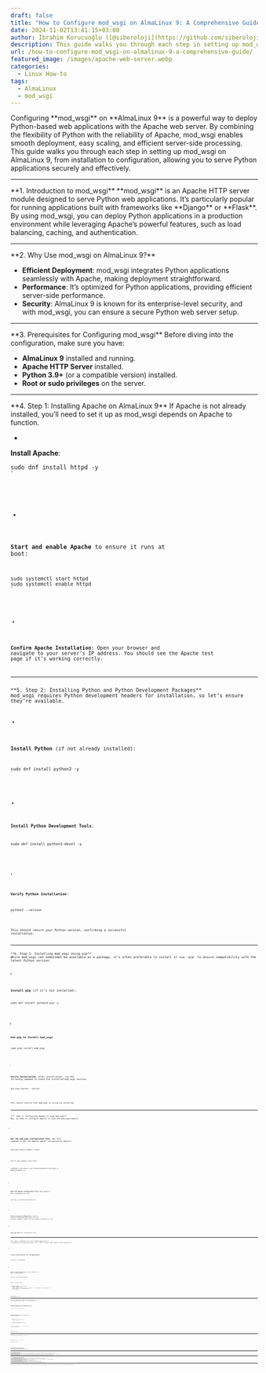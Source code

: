 ```yaml
---
draft: false
title: "How to Configure mod_wsgi on AlmaLinux 9: A Comprehensive Guide"
date: 2024-11-02T13:41:15+03:00
author: İbrahim Korucuoğlu ([@siberoloji](https://github.com/siberoloji))
description: This guide walks you through each step in setting up mod_wsgi on AlmaLinux 9, from installation to configuration, allowing you to serve Python applications securely and effectively.
url: /how-to-configure-mod_wsgi-on-almalinux-9-a-comprehensive-guide/
featured_image: /images/apache-web-server.webp
categories:
  - Linux How-to
tags:
  - AlmaLinux
  - mod_wsgi
---
```


<!-- wp:jetpack/markdown {"source":"Configuring **mod_wsgi** on **AlmaLinux 9** is a powerful way to deploy Python-based web applications with the Apache web server. By combining the flexibility of Python with the reliability of Apache, mod_wsgi enables smooth deployment, easy scaling, and efficient server-side processing. This guide walks you through each step in setting up mod_wsgi on AlmaLinux 9, from installation to configuration, allowing you to serve Python applications securely and effectively. 
 
### **1. Introduction to mod_wsgi** 
**mod_wsgi** is an Apache HTTP server module designed to serve Python web applications. It's particularly popular for running applications built with frameworks like **Django** or **Flask**. By using mod_wsgi, you can deploy Python applications in a production environment while leveraging Apache’s powerful features, such as load balancing, caching, and authentication. 
 
### **2. Why Use mod_wsgi on AlmaLinux 9?** 
1. **Efficient Deployment**: mod_wsgi integrates Python applications seamlessly with Apache, making deployment straightforward. 2. **Performance**: It’s optimized for Python applications, providing efficient server-side performance. 3. **Security**: AlmaLinux 9 is known for its enterprise-level security, and with mod_wsgi, you can ensure a secure Python web server setup. 
 
### **3. Prerequisites for Configuring mod_wsgi** 
Before diving into the configuration, make sure you have: 
- **AlmaLinux 9** installed and running. - **Apache HTTP Server** installed. - **Python 3.9+** (or a compatible version) installed. - **Root or sudo privileges** on the server. 
 
### **4. Step 1: Installing Apache on AlmaLinux 9** 
If Apache is not already installed, you’ll need to set it up as mod_wsgi depends on Apache to function. 
1. **Install Apache**: 
   ```bash    sudo dnf install httpd -y    ``` 
2. **Start and enable Apache** to ensure it runs at boot: 
   ```bash    sudo systemctl start httpd    sudo systemctl enable httpd    ``` 
3. **Confirm Apache Installation**: Open your browser and navigate to your server’s IP address. You should see the Apache test page if it’s working correctly. 
 
### **5. Step 2: Installing Python and Python Development Packages** 
mod_wsgi requires Python development headers for installation, so let’s ensure they’re available. 
1. **Install Python** (if not already installed): 
   ```bash    sudo dnf install python3 -y    ``` 
2. **Install Python Development Tools**: 
   ```bash    sudo dnf install python3-devel -y    ``` 
3. **Verify Python Installation**: 
   ```bash    python3 \u002d\u002dversion    ``` 
   This should return your Python version, confirming a successful installation. 
 
### **6. Step 3: Installing mod_wsgi Using pip** 
While mod_wsgi can sometimes be available as a package, it’s often preferable to install it via `pip` to ensure compatibility with the latest Python version. 
1. **Install pip** (if it’s not installed): 
   ```bash    sudo dnf install python3-pip -y    ``` 
2. **Use pip to Install mod_wsgi**: 
   ```bash    sudo pip3 install mod_wsgi    ``` 
3. **Verify Installation**: 
   After installation, run the following command to check the installed mod_wsgi version: 
   ```bash    mod_wsgi-express \u002d\u002dversion    ``` 
   This should confirm that mod_wsgi is correctly installed. 
 
### **7. Step 4: Configuring Apache to Load mod_wsgi** 
Now, we need to configure Apache to load the mod_wsgi module. 
1. **Get the mod_wsgi Configuration Path**: 
   Run this command to get the Apache module configuration details: 
   ```bash    mod_wsgi-express module-config    ``` 
   You’ll see output like this: 
   ```apache    LoadModule wsgi_module /usr/lib64/httpd/modules/mod_wsgi.so    WSGIPythonHome /usr    ``` 
2. **Edit the Apache Configuration File**: 
   Open Apache’s main configuration file: 
   ```bash    sudo nano /etc/httpd/conf/httpd.conf    ``` 
3. **Add the mod_wsgi Configuration**: 
   Copy the `LoadModule` and `WSGIPythonHome` lines from the previous command’s output into your Apache configuration file. 
4. **Save and Close** the configuration file. 
 
### **8. Step 5: Setting Up Your First Python Application** 
To demonstrate the mod_wsgi setup, let’s create a simple “Hello World” Python application. 
1. **Create a New Directory for the Application**: 
   ```bash    sudo mkdir /var/www/myapp    ``` 
2. **Write a Simple Application**: 
   Create a Python file within this directory: 
   ```bash    sudo nano /var/www/myapp/myapp.wsgi    ``` 
   Add the following code: 
   ```python    def application(environ, start_response):        status = '200 OK'        output = b'Hello, World!' 
       response_headers = [('Content-type', 'text/plain'), ('Content-Length', str(len(output)))]        start_response(status, response_headers) 
       return [output]    ``` 
3. **Save and Close** the file. 
 
### **9. Step 6: Configuring mod_wsgi to Serve Your Application** 
Now that the application is ready, let’s configure Apache to serve it. 
1. **Create a Virtual Host for Your Application**: 
   Open a new Apache configuration file for the virtual host: 
   ```bash    sudo nano /etc/httpd/conf.d/myapp.conf    ``` 
2. **Configure the Virtual Host**: 
   In this configuration file, add the following code (replace `mydomain.com` with your actual domain): 
   ```apache            ServerName mydomain.com        WSGIScriptAlias / /var/www/myapp/myapp.wsgi 
                   Require all granted         
       ErrorLog /var/log/httpd/myapp_error.log        CustomLog /var/log/httpd/myapp_access.log combined        ``` 
   This configuration tells Apache to serve your application when someone accesses `mydomain.com`. 
3. **Save and Close** the file. 
 
### **10. Step 7: Testing the Configuration** 
With everything set up, it’s time to test the configuration. 
1. **Restart Apache** to apply the new configuration: 
   ```bash    sudo systemctl restart httpd    ``` 
2. **Test the Application**: 
   Open a browser and navigate to `http://mydomain.com`. You should see the message “Hello, World!” indicating that your application is being served correctly. 
 
### **11. Common Errors and Troubleshooting** 
**Issue**: *500 Internal Server Error*   **Solution**: Check the `myapp_error.log` file in `/var/log/httpd/` for more information. Often, this error occurs due to permission issues or incorrect WSGI file paths. 
**Issue**: *Module not found errors*   **Solution**: Ensure all Python dependencies are installed in the Python environment specified in `WSGIPythonHome`. Using a virtual environment can help manage dependencies cleanly. 
**Issue**: *Cannot locate mod_wsgi.so*   **Solution**: Double-check the `LoadModule` path in the Apache configuration. The `mod_wsgi-express module-config` command typically provides the correct path. 
 
### **12. FAQ on mod_wsgi Configuration for AlmaLinux 9** 
**Q1: Can I use mod_wsgi with a virtual environment?**   A: Yes, simply point `WSGIPythonHome` to your virtual environment’s location, and make sure all required packages are installed there. 
**Q2: How do I configure mod_wsgi for HTTPS?**   A: Configure Apache for SSL by installing `mod_ssl`, then update your VirtualHost configuration to listen on port 443 and include the SSL certificate and key paths. 
**Q3: How can I use multiple Python versions with mod_wsgi?**   A: Install different Python versions and specify the desired version with `WSGIPythonHome`. 
**Q4: Does mod_wsgi support multiprocessing?**   A: Yes, mod_wsgi supports both multi-threading and multi-processing, configurable via the `WSGIDaemonProcess` directive. 
**Q5: What permissions should my application directory have?**   A: Set permissions so that the Apache user (`apache` or `www-data`) has read access to the directory and execute access to the files. 
 
With these steps, you’ve successfully configured mod_wsgi on AlmaLinux 9, giving you a reliable, scalable, and production-ready environment for your Python applications. Enjoy the power and flexibility of deploying your Python apps with mod_wsgi!"} -->
<div class="wp-block-jetpack-markdown">Configuring **mod_wsgi** on **AlmaLinux 9** is a powerful way to deploy Python-based web applications with the Apache web server. By combining the flexibility of Python with the reliability of Apache, mod_wsgi enables smooth deployment, easy scaling, and efficient server-side processing. This guide walks you through each step in setting up mod_wsgi on AlmaLinux 9, from installation to configuration, allowing you to serve Python applications securely and effectively.
<hr>
**1. Introduction to mod_wsgi**
**mod_wsgi** is an Apache HTTP server module designed to serve Python web applications. It’s particularly popular for running applications built with frameworks like **Django** or **Flask**. By using mod_wsgi, you can deploy Python applications in a production environment while leveraging Apache’s powerful features, such as load balancing, caching, and authentication.
<hr>
**2. Why Use mod_wsgi on AlmaLinux 9?**

* **Efficient Deployment**: mod_wsgi integrates Python applications seamlessly with Apache, making deployment straightforward.
* **Performance**: It’s optimized for Python applications, providing efficient server-side performance.
* **Security**: AlmaLinux 9 is known for its enterprise-level security, and with mod_wsgi, you can ensure a secure Python web server setup.

<hr>
**3. Prerequisites for Configuring mod_wsgi**
Before diving into the configuration, make sure you have:

* **AlmaLinux 9** installed and running.
* **Apache HTTP Server** installed.
* **Python 3.9+** (or a compatible version) installed.
* **Root or sudo privileges** on the server.

<hr>
**4. Step 1: Installing Apache on AlmaLinux 9**
If Apache is not already installed, you’ll need to set it up as mod_wsgi depends on Apache to function.

* 
**Install Apache**:
<pre><code class="language-bash">sudo dnf install httpd -y
`</pre>

* 
**Start and enable Apache** to ensure it runs at boot:
<pre><code class="language-bash">sudo systemctl start httpd
sudo systemctl enable httpd
`</pre>

* 
**Confirm Apache Installation**: Open your browser and navigate to your server’s IP address. You should see the Apache test page if it’s working correctly.


<hr>
**5. Step 2: Installing Python and Python Development Packages**
mod_wsgi requires Python development headers for installation, so let’s ensure they’re available.

* 
**Install Python** (if not already installed):
<pre><code class="language-bash">sudo dnf install python3 -y
`</pre>

* 
**Install Python Development Tools**:
<pre><code class="language-bash">sudo dnf install python3-devel -y
`</pre>

* 
**Verify Python Installation**:
<pre><code class="language-bash">python3 --version
`</pre>
This should return your Python version, confirming a successful installation.


<hr>
**6. Step 3: Installing mod_wsgi Using pip**
While mod_wsgi can sometimes be available as a package, it’s often preferable to install it via `pip` to ensure compatibility with the latest Python version.

* 
**Install pip** (if it’s not installed):
<pre><code class="language-bash">sudo dnf install python3-pip -y
`</pre>

* 
**Use pip to Install mod_wsgi**:
<pre><code class="language-bash">sudo pip3 install mod_wsgi
`</pre>

* 
**Verify Installation**:
After installation, run the following command to check the installed mod_wsgi version:
<pre><code class="language-bash">mod_wsgi-express --version
`</pre>
This should confirm that mod_wsgi is correctly installed.


<hr>
**7. Step 4: Configuring Apache to Load mod_wsgi**
Now, we need to configure Apache to load the mod_wsgi module.

* 
**Get the mod_wsgi Configuration Path**:
Run this command to get the Apache module configuration details:
<pre><code class="language-bash">mod_wsgi-express module-config
`</pre>
You’ll see output like this:
<pre><code class="language-apache">LoadModule wsgi_module /usr/lib64/httpd/modules/mod_wsgi.so
WSGIPythonHome /usr
`</pre>

* 
**Edit the Apache Configuration File**:
Open Apache’s main configuration file:
<pre><code class="language-bash">sudo nano /etc/httpd/conf/httpd.conf
`</pre>

* 
**Add the mod_wsgi Configuration**:
Copy the `LoadModule` and `WSGIPythonHome` lines from the previous command’s output into your Apache configuration file.

* 
**Save and Close** the configuration file.


<hr>
**8. Step 5: Setting Up Your First Python Application**
To demonstrate the mod_wsgi setup, let’s create a simple “Hello World” Python application.

* 
**Create a New Directory for the Application**:
<pre><code class="language-bash">sudo mkdir /var/www/myapp
`</pre>

* 
**Write a Simple Application**:
Create a Python file within this directory:
<pre><code class="language-bash">sudo nano /var/www/myapp/myapp.wsgi
`</pre>
Add the following code:
<pre><code class="language-python">def application(environ, start_response):
    status = '200 OK'
    output = b'Hello, World!'

    response_headers = [('Content-type', 'text/plain'), ('Content-Length', str(len(output)))]
    start_response(status, response_headers)

    return [output]
`</pre>

* 
**Save and Close** the file.


<hr>
**9. Step 6: Configuring mod_wsgi to Serve Your Application**
Now that the application is ready, let’s configure Apache to serve it.

* 
**Create a Virtual Host for Your Application**:
Open a new Apache configuration file for the virtual host:
<pre><code class="language-bash">sudo nano /etc/httpd/conf.d/myapp.conf
`</pre>

* 
**Configure the Virtual Host**:
In this configuration file, add the following code (replace `mydomain.com` with your actual domain):
<pre><code class="language-apache"><VirtualHost *:80>
    ServerName mydomain.com
    WSGIScriptAlias / /var/www/myapp/myapp.wsgi

    <Directory /var/www/myapp>
        Require all granted
    </Directory>

    ErrorLog /var/log/httpd/myapp_error.log
    CustomLog /var/log/httpd/myapp_access.log combined
</VirtualHost>
`</pre>
This configuration tells Apache to serve your application when someone accesses `mydomain.com`.

* 
**Save and Close** the file.


<hr>
**10. Step 7: Testing the Configuration**
With everything set up, it’s time to test the configuration.

* 
**Restart Apache** to apply the new configuration:
<pre><code class="language-bash">sudo systemctl restart httpd
`</pre>

* 
**Test the Application**:
Open a browser and navigate to `http://mydomain.com`. You should see the message “Hello, World!” indicating that your application is being served correctly.


<hr>
**11. Common Errors and Troubleshooting**
**Issue**: 500 Internal Server Error 
**Solution**: Check the `myapp_error.log` file in `/var/log/httpd/` for more information. Often, this error occurs due to permission issues or incorrect WSGI file paths.
**Issue**: Module not found errors 
**Solution**: Ensure all Python dependencies are installed in the Python environment specified in `WSGIPythonHome`. Using a virtual environment can help manage dependencies cleanly.
**Issue**: Cannot locate mod_wsgi.so 
**Solution**: Double-check the `LoadModule` path in the Apache configuration. The `mod_wsgi-express module-config` command typically provides the correct path.
<hr>
**12. FAQ on mod_wsgi Configuration for AlmaLinux 9**
**Q1: Can I use mod_wsgi with a virtual environment?** 
A: Yes, simply point `WSGIPythonHome` to your virtual environment’s location, and make sure all required packages are installed there.
**Q2: How do I configure mod_wsgi for HTTPS?** 
A: Configure Apache for SSL by installing `mod_ssl`, then update your VirtualHost configuration to listen on port 443 and include the SSL certificate and key paths.
**Q3: How can I use multiple Python versions with mod_wsgi?** 
A: Install different Python versions and specify the desired version with `WSGIPythonHome`.
**Q4: Does mod_wsgi support multiprocessing?** 
A: Yes, mod_wsgi supports both multi-threading and multi-processing, configurable via the `WSGIDaemonProcess` directive.
**Q5: What permissions should my application directory have?** 
A: Set permissions so that the Apache user (`apache` or `www-data`) has read access to the directory and execute access to the files.
<hr>
With these steps, you’ve successfully configured mod_wsgi on AlmaLinux 9, giving you a reliable, scalable, and production-ready environment for your Python applications. Enjoy the power and flexibility of deploying your Python apps with mod_wsgi!
</div>
<!-- /wp:jetpack/markdown -->